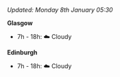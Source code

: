 *Updated: Monday 8th January 05:30*

**Glasgow**

* 7h - 18h: :cloud: Cloudy

**Edinburgh**

* 7h - 18h: :cloud: Cloudy
